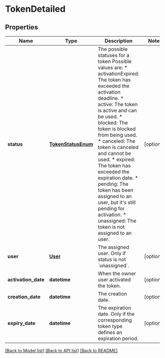 # TokenDetailed

## Properties
Name | Type | Description | Notes
------------ | ------------- | ------------- | -------------
**status** | [**TokenStatusEnum**](TokenStatusEnum.md) | The possible statuses for a token Possible values are: * activationExpired: The token has exceeded the activation deadline. * active: The token is active and can be used. * blocked: The token is blocked from being used. * canceled: The token is canceled and cannot be used. * expired: The token has exceeded the expiration date. * pending: The token has been assigned to an user, but it&#39;s still pending for activation. * unassigned: The token is not assigned to an user.  | [optional] 
**user** | [**User**](User.md) | The assigned user. Only if status is not &#x60;unassigned&#x60;. | [optional] 
**activation_date** | **datetime** | When the owner user activated the token.  | [optional] 
**creation_date** | **datetime** | The creation date. | [optional] 
**expiry_date** | **datetime** | The expiration date. Only if the corresponding token type defines an expiration period. | [optional] 

[[Back to Model list]](../README.md#documentation-for-models) [[Back to API list]](../README.md#documentation-for-api-endpoints) [[Back to README]](../README.md)


